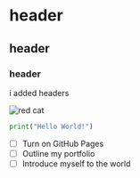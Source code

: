 # header
## header
### header

i added headers

![red cat](https://media.istockphoto.com/id/1443562748/pl/zdj%C4%99cie/s%C5%82odki-kot-imbirowy.jpg?s=612x612&w=0&k=20&c=PBROZyqdw6WwkX_8bn4NbeVA8XLDhdzM_GrNgJg1xQ8=)

``` python
print("Hello World!")
```
- [ ] Turn on GitHub Pages
- [ ] Outline my portfolio
- [ ] Introduce myself to the world
